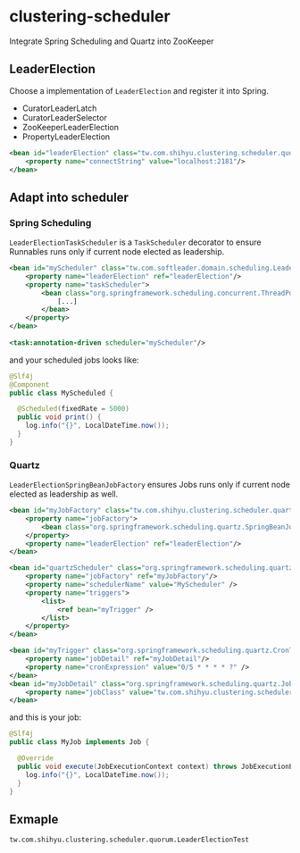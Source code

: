 # clustering-scheduler

Integrate Spring Scheduling and Quartz into ZooKeeper

## LeaderElection

Choose a implementation of `LeaderElection` and register it into Spring.

- CuratorLeaderLatch
- CuratorLeaderSelector
- ZooKeeperLeaderElection
- PropertyLeaderElection

```xml
<bean id="leaderElection" class="tw.com.shihyu.clustering.scheduler.quorum.CuratorLeaderSelector">
	<property name="connectString" value="localhost:2181"/>
</bean>
```

## Adapt into scheduler

### Spring Scheduling

`LeaderElectionTaskScheduler` is a `TaskScheduler` decorator to ensure Runnables runs only if current node elected as leadership.

```xml
<bean id="myScheduler" class="tw.com.softleader.domain.scheduling.LeaderElectionTaskScheduler">
	<property name="leaderElection" ref="leaderElection"/>
	<property name="taskScheduler">
		<bean class="org.springframework.scheduling.concurrent.ThreadPoolTaskScheduler">
			[...]
		</bean>
	</property>
</bean>
	
<task:annotation-driven scheduler="myScheduler"/>
```

and your scheduled jobs looks like:

```java
@Slf4j
@Component
public class MyScheduled {

  @Scheduled(fixedRate = 5000)
  public void print() {
    log.info("{}", LocalDateTime.now());
  }
}
```

### Quartz

`LeaderElectionSpringBeanJobFactory` ensures Jobs runs only if current node elected as leadership as well.

```xml
<bean id="myJobFactory" class="tw.com.shihyu.clustering.scheduler.quartz.LeaderElectionJobFactory">
	<property name="jobFactory">
		<bean class="org.springframework.scheduling.quartz.SpringBeanJobFactory"></bean>
	</property>
	<property name="leaderElection" ref="leaderElection"/>
</bean>

<bean id="quartzScheduler" class="org.springframework.scheduling.quartz.SchedulerFactoryBean">
	<property name="jobFactory" ref="myJobFactory"/>
	<property name="schedulerName" value="MyScheduler" />
	<property name="triggers">
		<list>
		    <ref bean="myTrigger" />
		</list>
	</property>
</bean>

<bean id="myTrigger" class="org.springframework.scheduling.quartz.CronTriggerFactoryBean">
    <property name="jobDetail" ref="myJobDetail"/>
    <property name="cronExpression" value="0/5 * * * * ?" />
</bean> 
<bean id="myJobDetail" class="org.springframework.scheduling.quartz.JobDetailFactoryBean">
    <property name="jobClass" value="tw.com.shihyu.clustering.scheduler.MyJob"/>
</bean>
```

and this is your job:

```java
@Slf4j
public class MyJob implements Job {

  @Override
  public void execute(JobExecutionContext context) throws JobExecutionException {
    log.info("{}", LocalDateTime.now());
  }
}
```

## Exmaple

`tw.com.shihyu.clustering.scheduler.quorum.LeaderElectionTest`
